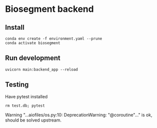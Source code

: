 # Biosegment backend

## Install
```
conda env create -f environment.yaml --prune
conda activate biosegment
```

## Run development
```
uvicorn main:backend_app --reload
```

## Testing
Have pytest installed
```
rm test.db; pytest
```

Warning "...aiofiles/os.py:10: DeprecationWarning: "@coroutine"..." is ok, should be solved upstream.